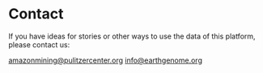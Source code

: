 # Contact

If you have ideas for stories or other ways to use the data of this platform, please contact us: 

<a class="amw-mail-link" href="mailtio:amazonmining@pulitzercenter.org">amazonmining@pulitzercenter.org</a>
<a class="amw-mail-link" href="mailtio:info@earthgenome.org">info@earthgenome.org</a>
